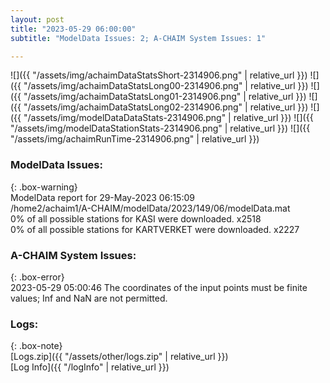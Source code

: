 ```yaml
---
layout: post
title: "2023-05-29 06:00:00"
subtitle: "ModelData Issues: 2; A-CHAIM System Issues: 1"

---
```


![]({{ "/assets/img/achaimDataStatsShort-2314906.png" | relative_url }})
![]({{ "/assets/img/achaimDataStatsLong00-2314906.png" | relative_url }})
![]({{ "/assets/img/achaimDataStatsLong01-2314906.png" | relative_url }})
![]({{ "/assets/img/achaimDataStatsLong02-2314906.png" | relative_url }})
![]({{ "/assets/img/modelDataDataStats-2314906.png" | relative_url }})
![]({{ "/assets/img/modelDataStationStats-2314906.png" | relative_url }})
![]({{ "/assets/img/achaimRunTime-2314906.png" | relative_url }})


### ModelData Issues:  
  
{: .box-warning}  
 ModelData report for 29-May-2023 06:15:09   
 /home2/achaim1/A-CHAIM/modelData/2023/149/06/modelData.mat   
 0% of all possible stations for KASI were downloaded. x2518   
 0% of all possible stations for KARTVERKET were downloaded. x2227   
  
### A-CHAIM System Issues:  
  
{: .box-error}  
2023-05-29 05:00:46 The coordinates of the input points must be finite values; Inf and NaN are not permitted.  

### Logs:  
  
{: .box-note}  
[Logs.zip]({{ "/assets/other/logs.zip" | relative_url }})  
[Log Info]({{ "/logInfo" | relative_url }})  
